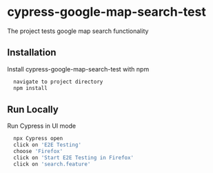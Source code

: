 # cypress-google-map-search-test

The project tests google map search functionality

## Installation

Install cypress-google-map-search-test with npm

```bash
  navigate to project directory
  npm install
```

## Run Locally

Run Cypress in UI mode

```bash
  npx Cypress open
  click on 'E2E Testing'
  choose 'Firefox'
  click on 'Start E2E Testing in Firefox'
  click on 'search.feature'
```
